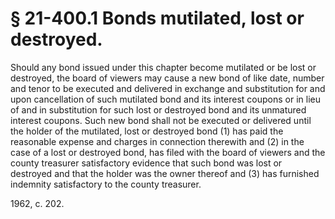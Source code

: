 # § 21-400.1 Bonds mutilated, lost or destroyed.

<p>Should any bond issued under this chapter become mutilated or be lost or destroyed, the board of viewers may cause a new bond of like date, number and tenor to be executed and delivered in exchange and substitution for and upon cancellation of such mutilated bond and its interest coupons or in lieu of and in substitution for such lost or destroyed bond and its unmatured interest coupons. Such new bond shall not be executed or delivered until the holder of the mutilated, lost or destroyed bond (1) has paid the reasonable expense and charges in connection therewith and (2) in the case of a lost or destroyed bond, has filed with the board of viewers and the county treasurer satisfactory evidence that such bond was lost or destroyed and that the holder was the owner thereof and (3) has furnished indemnity satisfactory to the county treasurer.</p><p>1962, c. 202.</p>